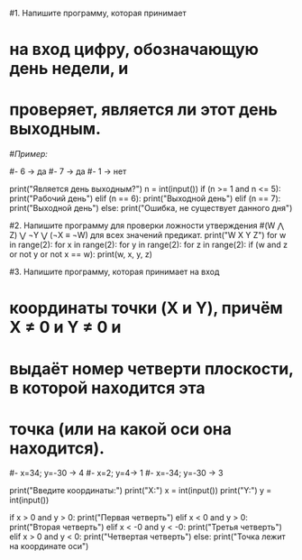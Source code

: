 #1. Напишите программу, которая принимает
# на вход цифру, обозначающую день недели, и
# проверяет, является ли этот день выходным.
#*Пример:*

#- 6 -> да
#- 7 -> да
#- 1 -> нет

print("Является день выходным?")
n = int(input())
if (n >= 1 and n <= 5):
    print("Рабочий день")
elif (n == 6):
    print("Выходной день")
elif (n == 7):
    print("Выходной день")
else:
    print("Ошибка, не существует данного дня")

#2. Напишите программу для проверки ложности утверждения
#(W ⋀ Z) ⋁ ¬Y ⋁ (¬X ≡ ¬W) для всех значений предикат.
print("W X Y Z")
for w in range(2):
    for x in range(2):
        for y in range(2):
            for z in range(2):
                if (w and z or not y or not x == w):
                    print(w, x, y, z)



#3. Напишите программу, которая принимает на вход
# координаты точки (X и Y), причём X ≠ 0 и Y ≠ 0 и
# выдаёт номер четверти плоскости, в которой находится эта
# точка (или на какой оси она находится).
#- x=34; y=-30 -> 4
#- x=2; y=4-> 1
#- x=-34; y=-30 -> 3

print("Введите координаты:")
print("X:")
x = int(input())
print("Y:")
y = int(input())


if x > 0 and y > 0:
    print("Первая четверть")
elif x < 0 and y > 0:
    print("Вторая четверть")
elif x < -0 and y < -0:
    print("Третья четверть")
elif x > 0 and y < 0:
    print("Четвертая четверть")
else:
    print("Точка лежит на координате оси")
